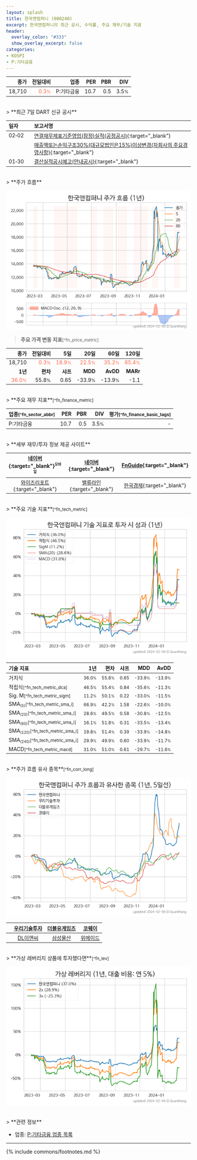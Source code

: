 ```yaml
---
layout: splash
title: 한국앤컴퍼니 (000240)
excerpt: 한국앤컴퍼니의 최근 공시, 수익률, 주요 재무/기술 지표
header:
  overlay_color: "#333"
  show_overlay_excerpt: false
categories:
- KOSPI
- P:기타금융
---
```


| **종가** | **전일대비** | **업종** | **PER** | **PBR** | **DIV** |
| -------: | -----------: | -------: | ------: | ------: | ------: |
| 18,710 | <span style="color: tomato">0.3<small>%</small></span> | P:기타금융 | 10.7 | 0.5 | 3.5<small>%</small> |

<!-- more -->

<br>
> **최근 7일 DART 신규 공시**<a id="dart"></a>

| **일자** |      | **보고서명** |
| :------- | :--- | :----------- |
| 02&#x2011;02 | | [연결재무제표기준영업(잠정)실적(공정공시)](https://dart.fss.or.kr/dsaf001/main.do?rcpNo=20240202801139){:target="_blank"} |
|  | | [매출액또는손익구조30%(대규모법인은15%)이상변경(자회사의 주요경영사항)](https://dart.fss.or.kr/dsaf001/main.do?rcpNo=20240202801050){:target="_blank"} |
| 01&#x2011;30 | | [결산실적공시예고(안내공시)](https://dart.fss.or.kr/dsaf001/main.do?rcpNo=20240130800602){:target="_blank"} |

<br>
> **주가 흐름**<a id="price"></a>

![000240](/stock/images/000240.png)

> **주요 가격 변동 지표**<small>[^fn_price_metric]</small>

| **종가** | **전일대비** | **5일** | **20일** | **60일** | **120일** |
| -------: | -----------: | ------: | -------: | -------: | --------: |
| 18,710 | <span style="color: tomato">0.3<small>%</small></span> | <span style="color: tomato">18.9<small>%</small></span> | <span style="color: tomato">22.5<small>%</small></span> | <span style="color: tomato">35.2<small>%</small></span> | <span style="color: tomato">65.4<small>%</small></span> |
| **1년** | **편차** | **샤프** | **MDD** | **AvDD** | **MARr** |
| <span style="color: tomato">36.0<small>%</small></span> | 55.8<small>%</small> | 0.65 | -33.9<small>%</small> | -13.9<small>%</small> | -1.1 |

<br>
> **주요 재무 지표**<small>[^fn_finance_metric]</small>

| **업종**<small>[^fn_sector_abbr]</small> | **PER** | **PBR** | **DIV** | **평가**<small>[^fn_finance_basic_tags]</small> |
| :--------------------------------------- | ------: | ------: | ------: | ----------------------------------------------: |
| P:기타금융 | 10.7 | 0.5 | 3.5<small>%</small> | - |

<br>
> **세부 재무/투자 정보 제공 사이트**

| [네이버](https://m.stock.naver.com/domestic/stock/000240/finance/summary){:target="_blank"}<sup><small>모바일</small></sup> | [네이버](https://finance.naver.com/item/coinfo.naver?code=000240){:target="_blank"} | [FnGuide](https://comp.fnguide.com/SVO2/ASP/SVD_Invest.asp?gicode=A000240&MenuYn=Y){:target="_blank"} |
| :---: | :---: | :---: |
| [와이즈리포트](https://comp.wisereport.co.kr/company/c1040001.aspx?cmp_cd=000240){:target="_blank"} | [밸류라인](https://www.valueline.co.kr/finance/summary/000240){:target="_blank"} | [한국경제](https://markets.hankyung.com/stock/000240/financial-summary){:target="_blank"} |

<br>
> **주요 기술 지표**<small>[^fn_tech_metric]</small>


![000240](/stock/images/000240_tech.png)

| **기술 지표** | **1년** | **편차** | **샤프** | **MDD** | **AvDD** |
| :------------ | ------: | -----------: | -------: | ------: | -------: |
| 거치식 | <small>36.0<small>%</small></small> | <small>55.8<small>%</small></small> | <small>0.65</small> | <small>-33.9<small>%</small></small> | <small>-13.9<small>%</small></small> |
| 적립식<small>[^fn_tech_metric_dca]</small> | <small>46.5<small>%</small></small> | <small>55.4<small>%</small></small> | <small>0.84</small> | <small>-35.6<small>%</small></small> | <small>-11.3<small>%</small></small> |
| Sig. M<small>[^fn_tech_metric_sigm]</small> | <small>11.2<small>%</small></small> | <small>50.1<small>%</small></small> | <small>0.22</small> | <small>-33.0<small>%</small></small> | <small>-11.5<small>%</small></small> |
| SMA<small><sub>(5)</sub></small><small>[^fn_tech_metric_sma_i]</small> | <small>66.9<small>%</small></small> | <small>42.2<small>%</small></small> | <small>1.58</small> | <small>-22.6<small>%</small></small> | <small>-10.0<small>%</small></small> |
| SMA<small><sub>(20)</sub></small><small>[^fn_tech_metric_sma_i]</small> | <small>28.6<small>%</small></small> | <small>49.5<small>%</small></small> | <small>0.58</small> | <small>-30.8<small>%</small></small> | <small>-12.5<small>%</small></small> |
| SMA<small><sub>(60)</sub></small><small>[^fn_tech_metric_sma_i]</small> | <small>16.1<small>%</small></small> | <small>51.8<small>%</small></small> | <small>0.31</small> | <small>-33.5<small>%</small></small> | <small>-13.4<small>%</small></small> |
| SMA<small><sub>(120)</sub></small><small>[^fn_tech_metric_sma_i]</small> | <small>19.8<small>%</small></small> | <small>51.4<small>%</small></small> | <small>0.39</small> | <small>-33.9<small>%</small></small> | <small>-14.8<small>%</small></small> |
| SMA<small><sub>(240)</sub></small><small>[^fn_tech_metric_sma_i]</small> | <small>29.9<small>%</small></small> | <small>49.9<small>%</small></small> | <small>0.60</small> | <small>-33.9<small>%</small></small> | <small>-11.7<small>%</small></small> |
| MACD<small>[^fn_tech_metric_macd]</small> | <small>31.0<small>%</small></small> | <small>51.0<small>%</small></small> | <small>0.61</small> | <small>-29.7<small>%</small></small> | <small>-11.6<small>%</small></small> |

<br>
> **주가 흐름 유사 종목**<a id="corr"></a><small>[^fn_corr_long]</small>

![000240](/stock/images/000240_corr.png)

|       | [우리기술투자](/041190/) | [더블유게임즈](/192080/) | [코웨이](/021240/) |
| :---: | :------------------------------------: | :------------------------------------: | :------------------------------------: |
|       | [DL이앤씨](/375500/) | [삼성물산](/028260/) | [위메이드](/112040/) |

<br>
> **가상 레버리지 상품에 투자했다면**<a id="2x"></a><small>[^fn_lev]</small>

![000240](/stock/images/000240_2x.png)

<br>
> **관련 정보**

- 업종: [P:기타금융 업종 목록](/stats/sector/kospi_업종_기타금융_종목/)

---
{% include commons/footnotes.md %}
